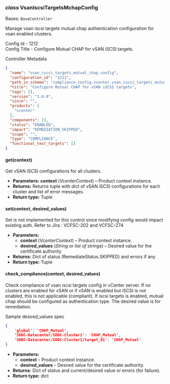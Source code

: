 ### *class* VsanIscsiTargetsMchapConfig

Bases: `BaseController`

Manage vsan iscsi targets mutual chap authentication configuration for vsan enabled clusters.

Config Id - 1212
<br/>
Config Title - Configure Mutual CHAP for vSAN iSCSI targets.
<br/>

Controller Metadata
```json
{
  "name": "vsan_iscsi_targets_mutual_chap_config",
  "configuration_id": "1212",
  "path_in_schema": "compliance_config.vcenter.vsan_iscsi_targets_mutual_chap_config",
  "title": "Configure Mutual CHAP for vSAN iSCSI targets",
  "tags": [],
  "version": "1.0.0",
  "since": "",
  "products": [
    "vcenter"
  ],
  "components": [],
  "status": "ENABLED",
  "impact": "REMEDIATION_SKIPPED",
  "scope": "",
  "type": "COMPLIANCE",
  "functional_test_targets": []
}
```

#### get(context)

Get vSAN iSCSI configurations for all clusters.

* **Parameters:**
  **context** (*VcenterContext*) – Product context instance.
* **Returns:**
  Returns tuple with dict of vSAN iSCSI configurations for each cluster and list of error messages.
* **Return type:**
  Tuple

#### set(context, desired_values)

Set is not implemented for this control since modifying config would impact existing auth.
Refer to Jira : VCFSC-202 and VCFSC-274

* **Parameters:**
  * **context** (*VcenterContext*) – Product context instance.
  * **desired_values** (*String* *or* *list* *of* *strings*) – Desired value for the certificate authority
* **Returns:**
  Dict of status (RemediateStatus.SKIPPED) and errors if any
* **Return type:**
  Tuple

#### check_compliance(context, desired_values)

Check compliance of vsan iscsi targets config in vCenter server. If no clusters are enabled for vSAN or
if vSAN is enabled but iSCSI is not enabled, this is not applicable (compliant). If iscsi targets is
enabled, mutual chap should be configured as authentication type.
The desired value is for remediation.

Sample desired_values spec
<br/>
```json
{
    'global': 'CHAP_Mutual',
    'SDDC-Datacenter/SDDC-Cluster1': 'CHAP_Mutual',
    'SDDC-Datacenter/SDDC-Cluster1/target_01': 'CHAP_Mutual'
}
```

* **Parameters:**
  * **context** – Product context instance.
  * **desired_values** – Desired value for the certificate authority.
* **Returns:**
  Dict of status and current/desired value or errors (for failure).
* **Return type:**
  dict
